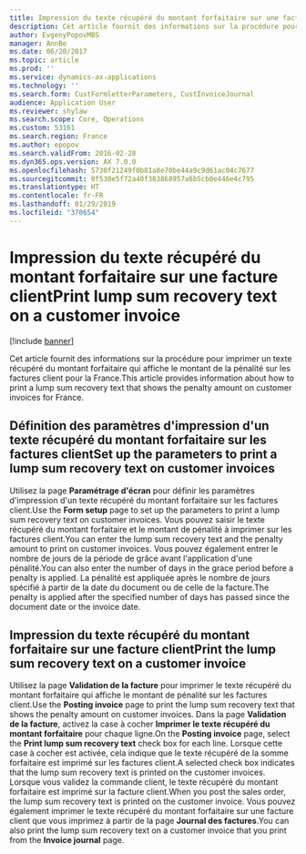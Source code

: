 ```yaml
---
title: Impression du texte récupéré du montant forfaitaire sur une facture client
description: Cet article fournit des informations sur la procédure pour imprimer un texte récupéré du montant forfaitaire qui affiche le montant de la pénalité sur les factures client.
author: EvgenyPopovMBS
manager: AnnBe
ms.date: 06/20/2017
ms.topic: article
ms.prod: ''
ms.service: dynamics-ax-applications
ms.technology: ''
ms.search.form: CustFormletterParameters, CustInvoiceJournal
audience: Application User
ms.reviewer: shylaw
ms.search.scope: Core, Operations
ms.custom: 53161
ms.search.region: France
ms.author: epopov
ms.search.validFrom: 2016-02-28
ms.dyn365.ops.version: AX 7.0.0
ms.openlocfilehash: 5730f21249f0b81a8e70be44a9c9d61ac04c7677
ms.sourcegitcommit: 0f530e5f72a40f383868957a6b5cb0e446e4c795
ms.translationtype: HT
ms.contentlocale: fr-FR
ms.lasthandoff: 01/29/2019
ms.locfileid: "370654"
---
```

# <a name="print-lump-sum-recovery-text-on-a-customer-invoice"></a><span data-ttu-id="0998d-103">Impression du texte récupéré du montant forfaitaire sur une facture client</span><span class="sxs-lookup"><span data-stu-id="0998d-103">Print lump sum recovery text on a customer invoice</span></span>

[!include [banner](../includes/banner.md)]

<span data-ttu-id="0998d-104">Cet article fournit des informations sur la procédure pour imprimer un texte récupéré du montant forfaitaire qui affiche le montant de la pénalité sur les factures client pour la France.</span><span class="sxs-lookup"><span data-stu-id="0998d-104">This article provides information about how to print a lump sum recovery text that shows the penalty amount on customer invoices for France.</span></span>

## <a name="set-up-the-parameters-to-print-a-lump-sum-recovery-text-on-customer-invoices"></a><span data-ttu-id="0998d-105">Définition des paramètres d'impression d'un texte récupéré du montant forfaitaire sur les factures client</span><span class="sxs-lookup"><span data-stu-id="0998d-105">Set up the parameters to print a lump sum recovery text on customer invoices</span></span>

<span data-ttu-id="0998d-106">Utilisez la page **Paramétrage d'écran** pour définir les paramètres d'impression d'un texte récupéré du montant forfaitaire sur les factures client.</span><span class="sxs-lookup"><span data-stu-id="0998d-106">Use the **Form setup** page to set up the parameters to print a lump sum recovery text on customer invoices.</span></span> <span data-ttu-id="0998d-107">Vous pouvez saisir le texte récupéré du montant forfaitaire et le montant de pénalité à imprimer sur les factures client.</span><span class="sxs-lookup"><span data-stu-id="0998d-107">You can enter the lump sum recovery text and the penalty amount to print on customer invoices.</span></span> <span data-ttu-id="0998d-108">Vous pouvez également entrer le nombre de jours de la période de grâce avant l'application d'une pénalité.</span><span class="sxs-lookup"><span data-stu-id="0998d-108">You can also enter the number of days in the grace period before a penalty is applied.</span></span> <span data-ttu-id="0998d-109">La pénalité est appliquée après le nombre de jours spécifié à partir de la date du document ou de celle de la facture.</span><span class="sxs-lookup"><span data-stu-id="0998d-109">The penalty is applied after the specified number of days has passed since the document date or the invoice date.</span></span>

## <a name="print-the-lump-sum-recovery-text-on-a-customer-invoice"></a><span data-ttu-id="0998d-110">Impression du texte récupéré du montant forfaitaire sur une facture client</span><span class="sxs-lookup"><span data-stu-id="0998d-110">Print the lump sum recovery text on a customer invoice</span></span>
<span data-ttu-id="0998d-111">Utilisez la page **Validation de la facture** pour imprimer le texte récupéré du montant forfaitaire qui affiche le montant de pénalité sur les factures client.</span><span class="sxs-lookup"><span data-stu-id="0998d-111">Use the **Posting invoice** page to print the lump sum recovery text that shows the penalty amount on customer invoices.</span></span> <span data-ttu-id="0998d-112">Dans la page **Validation de la facture**, activez la case à cocher **Imprimer le texte récupéré du montant forfaitaire** pour chaque ligne.</span><span class="sxs-lookup"><span data-stu-id="0998d-112">On the **Posting invoice** page, select the **Print lump sum recovery text** check box for each line.</span></span> <span data-ttu-id="0998d-113">Lorsque cette case à cocher est activée, cela indique que le texte récupéré de la somme forfaitaire est imprimé sur les factures client.</span><span class="sxs-lookup"><span data-stu-id="0998d-113">A selected check box indicates that the lump sum recovery text is printed on the customer invoices.</span></span> <span data-ttu-id="0998d-114">Lorsque vous validez la commande client, le texte récupéré du montant forfaitaire est imprimé sur la facture client.</span><span class="sxs-lookup"><span data-stu-id="0998d-114">When you post the sales order, the lump sum recovery text is printed on the customer invoice.</span></span> <span data-ttu-id="0998d-115">Vous pouvez également imprimer le texte récupéré du montant forfaitaire sur une facture client que vous imprimez à partir de la page **Journal des factures**.</span><span class="sxs-lookup"><span data-stu-id="0998d-115">You can also print the lump sum recovery text on a customer invoice that you print from the **Invoice journal** page.</span></span>



